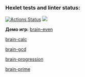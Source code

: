 ### Hexlet tests and linter status:
[![Actions Status](https://github.com/Demafogotto/frontend-project-44/actions/workflows/hexlet-check.yml/badge.svg)](https://github.com/Demafogotto/frontend-project-44/actions)
<a href="https://codeclimate.com/github/Demafogotto/frontend-project-44/maintainability"><img src="https://api.codeclimate.com/v1/badges/8db8399deedd1905503c/maintainability" /></a>

**Демо игр:**
[brain-even](https://asciinema.org/a/kSBg0JDcUdy3HatpSJ7MGqfpt)

[brain-calc](https://asciinema.org/a/tGbE7833i1zOJnlYJI8jOve0N)

[brain-gcd](https://asciinema.org/a/obeA12iA17KkUhnXXfuexDuDK)

[brain-progression](https://asciinema.org/a/o8FNp7yqerZQR2BTgpmT0zJVK)

[brain-prime](https://asciinema.org/a/6CDE2NdXT0Ct711nZrBfu14Eu)